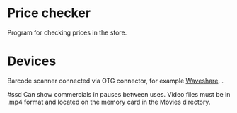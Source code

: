 # Price checker
Program for checking prices in the store.

# Devices
Barcode scanner connected via OTG connector, for example <a href="https://www.waveshare.com/barcode-scanner-module.htm">Waveshare</a>. .

#ssd
Can show commercials in pauses between uses. Video files must be in .mp4 format and located on the memory card in the Movies directory.
